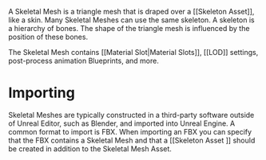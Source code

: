 A Skeletal Mesh is a triangle mesh that is draped over a [[Skeleton Asset]], like a skin.
Many Skeletal Meshes can use the same skeleton.
A skeleton is a hierarchy of bones.
The shape of the triangle mesh is influenced by the position of these bones.

The Skeletal Mesh contains [[Material Slot|Material Slots]], [[LOD]] settings, post-process animation Blueprints, and more. 


# Importing
Skeletal Meshes are typically constructed in a third-party software outside of Unreal Editor, such as Blender, and imported into Unreal Engine.
A common format to import is FBX.
When importing an FBX you can specify that the FBX contains a Skeletal Mesh and that a [[Skeleton Asset ]] should be created in addition to the Skeletal Mesh Asset.

